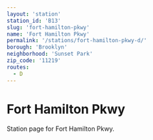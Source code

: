 ```yaml
---
layout: 'station'
station_id: 'B13'
slug: 'fort-hamilton-pkwy'
name: 'Fort Hamilton Pkwy'
permalink: '/stations/fort-hamilton-pkwy-d/'
borough: 'Brooklyn'
neighborhood: 'Sunset Park'
zip_code: '11219'
routes:
  - D
---
```

# Fort Hamilton Pkwy

Station page for Fort Hamilton Pkwy.
